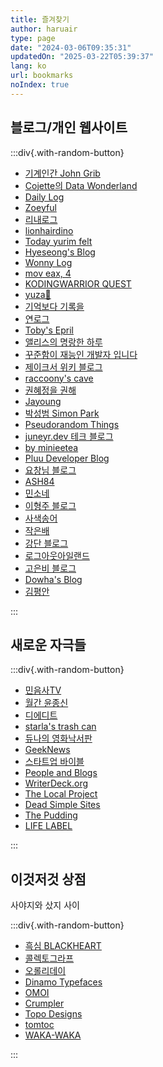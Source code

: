 ```yaml
---
title: 즐겨찾기
author: haruair
type: page
date: "2024-03-06T09:35:31"
updatedOn: "2025-03-22T05:39:37"
lang: ko
url: bookmarks 
noIndex: true
---
```


## 블로그/개인 웹사이트

:::div{.with-random-button}

- [기계인간 John Grib](https://johngrib.github.io/)
- [Cojette의 Data Wonderland](https://cojette.github.io/)
- [Daily Log](https://jiyeonseo.github.io/)
- [Zoeyful](https://joeyful52.tistory.com/)
- [리내로그](https://rinae.dev/)
- [lionhairdino](https://lionhairdino.github.io/)
- [Today yurim felt](https://milooy.github.io/)
- [Hyeseong's Blog](https://blog.cometkim.kr/)
- [Wonny Log](https://wonny.space/writing)
- [mov eax, 4](https://www.leonkim.net/)
- [KODINGWARRIOR QUEST](https://kodingwarrior.github.io/posts/)
- [yuza🍊](https://nvrtmd.hashnode.dev/)
- [기억보다 기록을](https://jojoldu.tistory.com/)
- [연로그](https://yeonyeon.tistory.com/)
- [Toby's Epril](https://tobyepril.tistory.com/)
- [앨리스의 명랑한 하루](https://yeoneui.com/)
- [꾸준함이 재능인 개발자 입니다](https://ddururiiiiiii.tistory.com/)
- [제이크서 위키 블로그](https://jake-seo-dev.tistory.com/)
- [raccoony's cave](https://blog.raccoony.dev/)
- [권혜정을 권해](https://kwonejeong.tistory.com/)
- [Jayoung](https://jayoung.substack.com/)
- [박성범 Simon Park](https://parksb.github.io/articles.html)
- [Pseudorandom Things](https://pseudorandomstring.wordpress.com/)
- [juneyr.dev 테크 블로그](https://juneyr.dev/)
- [by minieetea](https://minieetea.com/)
- [Pluu Developer Blog](https://pluu.github.io/)
- [요창님 블로그](https://medium.com/@totuworld)
- [ASH84](https://ash84.io/)
- [민소네](https://minsone.github.io/)
- [이형주 블로그](https://www.hyungjoo.me/)
- [사색송어](https://ahnheejong.name/)
- [작은배](https://jagunbae.com/)
- [강단 블로그](https://kangminsuk.com/ko/)
- [로그아웃아일랜드](https://www.logoutisland.com/)
- [고은비 블로그](https://eunbiko.com/)
- [Dowha's Blog](https://blog.dowha.kim/)
- [김평안](https://bepyan.me/)

:::

## 새로운 자극들

:::div{.with-random-button}

- [민음사TV](https://www.youtube.com/@minumsaTV)
- [월간 윤종신](https://yoonjongshin.com/)
- [디에디트](https://the-edit.co.kr/)
- [starla's trash can](https://starlakim.wordpress.com/)
- [듀나의 영화낙서판](http://www.djuna.kr/xe/review)
- [GeekNews](https://news.hada.io/)
- [스타트업 바이블](https://www.thestartupbible.com/)
- [People and Blogs](https://peopleandblogs.com/)
- [WriterDeck.org](http://www.writerdeck.org/)
- [The Local Project](https://thelocalproject.com.au/)
- [Dead Simple Sites](https://deadsimplesites.com/)
- [The Pudding](https://pudding.cool/)
- [LIFE LABEL](https://lifelabel.jp/)

:::

## 이것저것 상점

사야지와 샀지 사이

:::div{.with-random-button}

- [흑심 BLACKHEART](https://blackheart.kr/)
- [콜렉토그라프](https://collectograph.com/)
- [오롤리데이](https://www.oh-lolly-day.com/)
- [Dinamo Typefaces](https://abcdinamo.com/)
- [OMOI](https://omoionline.com/)
- [Crumpler](https://www.crumpler.com/)
- [Topo Designs](https://topodesigns.com/)
- [tomtoc](https://www.tomtoc.com/)
- [WAKA-WAKA](https://wakawaka.world/)

:::
